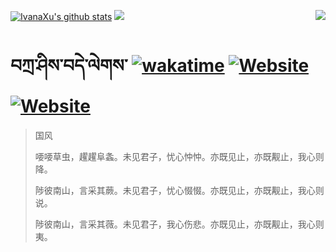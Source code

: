 [![IvanaXu's github stats](https://github-readme-stats.vercel.app/api?username=IvanaXu&theme=Gradient)](https://github.com/anuraghazra/github-readme-stats)
<img align="right" src="https://github-readme-stats.vercel.app/api/top-langs/?username=IvanaXu&langs_count=8&theme=Gradient" />
<img src="https://github-readme-stats.vercel.app/api/wakatime?username=IvanaXu&layout=compact&langs_count=8&theme=Gradient&custom_title=Programming~Times/SinceJul.29.2021" />
# བཀྲ་ཤིས་བདེ་ལེགས་	[![wakatime](https://wakatime.com/badge/user/5043ee4a-e361-4607-9d47-d557f2005d05.svg)](https://wakatime.com/@5043ee4a-e361-4607-9d47-d557f2005d05)	[![Website](https://img.shields.io/website?label=tianchi&up_color=orange&up_message=IvanaXu&url=https%3A%2F%2Fshields.io)](https://tianchi.aliyun.com/home/science/scienceDetail?userId=1095279182618)	[![Website](https://img.shields.io/website?label=yuque&up_color=green&up_message=IvanaXu&url=https%3A%2F%2Fshields.io)](https://www.yuque.com/ivanaxu)
> 国风
> 
> 喓喓草虫，趯趯阜螽。未见君子，忧心忡忡。亦既见止，亦既觏止，我心则降。
> 
> 陟彼南山，言采其蕨。未见君子，忧心惙惙。亦既见止，亦既觏止，我心则说。
> 
> 陟彼南山，言采其薇。未见君子，我心伤悲。亦既见止，亦既觏止，我心则夷。
>